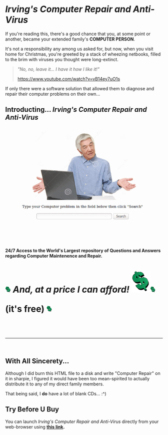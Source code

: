 # _Irving's Computer Repair and Anti-Virus_

If you're reading this, there's a good chance that you, at some point or another, became your extended family's __COMPUTER PERSON__.

It's not a responsibility any among us asked for, but now, when you visit home for Christmas, you're greeted by a stack of wheezing netbooks, filled to the brim with viruses you thought were long-extinct.

> _"No, no, leave it... I have it how I like it!"_
>
> https://www.youtube.com/watch?v=vB14ey7uO1s

If only there were a software solution that allowed them to diagnose and repair their computer problems on their own...

## Introducting... _Irving's Computer Repair and Anti-Virus_

<img src="https://github.com/hunterirving/Irving-s-Computer-Repair-and-Anti-Virus/blob/master/computerrepair.gif">

#### 24/7 Access to the World's Largest repository of Questions and Answers regarding Computer Maintenence and Repair.

 <h1><img src="https://github.com/hunterirving/Irving-s-Computer-Repair-and-Anti-Virus/blob/master/dollaz.gif" width="3.5%"><i> And, at a price I can afford! </i> <img src="https://github.com/hunterirving/Irving-s-Computer-Repair-and-Anti-Virus/blob/master/dollaz.gif"><img src="https://github.com/hunterirving/Irving-s-Computer-Repair-and-Anti-Virus/blob/master/dollaz.gif" width="3.5%">

(it's free) <img src="https://github.com/hunterirving/Irving-s-Computer-Repair-and-Anti-Virus/blob/master/dollaz.gif" width="3.5%">
</h1>
<br><br>
<hr>
<br>

## With All Sincerety...

Although I did burn this HTML file to a disk and write "Computer Repair" on it in sharpie, I figured it would have been too mean-spirited to actually distribute it to any of my direct family members.

That being said, I __do__ have a lot of blank CDs... :^)

## Try Before U Buy

You can launch _Irving's Computer Repair and Anti-Virus_ directly from your web-browser using <a href="http://htmlpreview.github.com/?https://github.com/hunterirving/Irving-s-Computer-Repair-and-Anti-Virus/blob/master/computerrepair.html">__this link</a>.__
